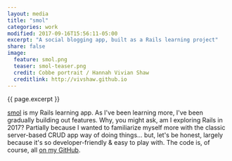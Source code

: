 ```yaml
---
layout: media
title: "smol"
categories: work
modified: 2017-09-16T15:56:11-05:00
excerpt: "A social blogging app, built as a Rails learning project"
share: false
image:
  feature: smol.png
  teaser: smol-teaser.png
  credit: Cobbe portrait / Hannah Vivian Shaw
  creditlink: http://vivshaw.github.io
---
```


{{ page.excerpt }}

[smol](https://smol.space/) is my Rails learning app. As I've been learning more, I've been gradually building out features. Why, you might ask, am I exploring Rails in 2017? Partially because I wanted to familiarize myself more with the classic server-based CRUD app way of doing things... but, let's be honest, largely because it's so developer-friendly & easy to play with. The code is, of course, all [on my GitHub](https://github.com/vivshaw/scriptophile).
